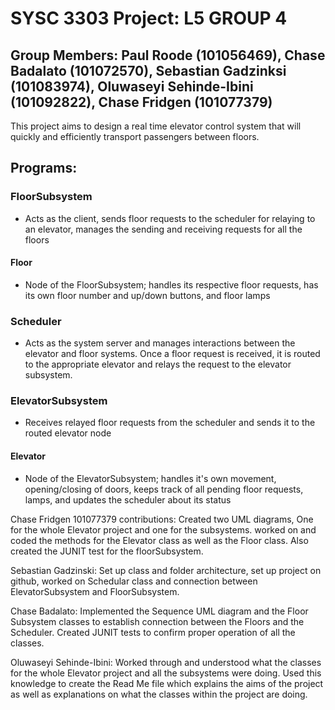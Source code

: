# SYSC 3303 Project: L5 GROUP 4
## Group Members: Paul Roode (101056469), Chase Badalato (101072570), Sebastian Gadzinksi (101083974), Oluwaseyi Sehinde-Ibini (101092822), Chase Fridgen (101077379)

This project aims to design a real time elevator control system that will quickly and efficiently transport passengers between floors.

## Programs:

### FloorSubsystem
* Acts as the client, sends floor requests to the scheduler for relaying to an elevator, manages the sending and receiving requests for all the floors

#### Floor
* Node of the FloorSubsystem; handles its respective floor requests, has its own floor number and up/down buttons, and floor lamps

### Scheduler
* Acts as the system server and manages interactions between the elevator and floor systems. Once a floor request is received, it is routed to the appropriate elevator and relays the request to the elevator subsystem.

### ElevatorSubsystem 
* Receives relayed floor requests from the scheduler and sends it to the routed elevator node

#### Elevator
* Node of the ElevatorSubsystem; handles it's own movement, opening/closing of doors, keeps track of all pending floor requests, lamps, and updates the scheduler about its status

Chase Fridgen 101077379 contributions: Created two UML diagrams, One for the whole Elevator project and one for the subsystems. worked on and coded the methods for the Elevator class as well as the Floor class. Also created the JUNIT test for the floorSubsystem.


Sebastian Gadzinski: Set up class and folder architecture, set up project on github, worked on Schedular class and connection between ElevatorSubsystem and FloorSubsystem.

Chase Badalato: Implemented the Sequence UML diagram and the Floor Subsystem classes to establish connection between the Floors and the Scheduler.  Created JUNIT tests to confirm proper operation of all the classes.

Oluwaseyi Sehinde-Ibini: Worked through and understood what the classes for the whole Elevator project and all the subsystems were doing. Used this knowledge to create the Read Me file which explains the aims of the project as well as explanations on what the classes within the project are doing.
